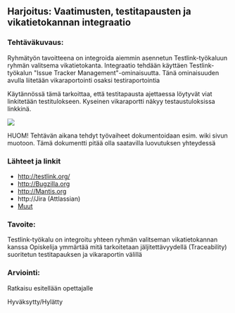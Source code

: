 ## Harjoitus:  Vaatimusten, testitapausten ja vikatietokannan integraatio

### Tehtäväkuvaus:

Ryhmätyön tavoitteena on integroida aiemmin asennetun Testlink-työkaluun ryhmän valitsema vikatietokanta. 
Integraatio tehdään käyttäen Testlink-työkalun "Issue Tracker Management"-ominaisuutta. Tänä ominaisuuden avulla liitetään vikaraportointi osaksi testiraportointia 

Käytännössä tämä tarkoittaa, että testitapausta ajettaessa löytyvät viat linkitetään testitulokseen. Kyseinen vikaraportti näkyy testaustuloksissa linkkinä. 

![](http://i.imgur.com/6aFA684.png)


HUOM! Tehtävän aikana tehdyt työvaiheet dokumentoidaan esim. wiki sivun muotoon. Tämä dokumentti pitää olla saatavilla luovutuksen yhteydessä

### Lähteet ja linkit

* http://testlink.org/
* http://Bugzilla.org
* http://Mantis.org
* http://Jira (Attlassian)
* [Muut](https://github.com/TestLinkOpenSourceTRMS/testlink-code/tree/testlink_1_9/lib/issuetrackerintegration)


### Tavoite:

Testlink-työkalu on integroitu yhteen ryhmän valitseman vikatietokannan kanssa
Opiskelija ymmärtää mitä tarkoitetaan jäljitettävyydellä (Traceability) suoritetun testitapauksen ja vikaraportin välillä


### Arviointi:

Ratkaisu esitellään opettajalle  

Hyväksytty/Hylätty

